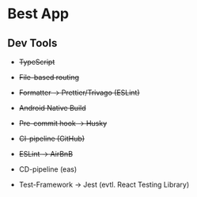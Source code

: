 # Best App

## Dev Tools

- ~~TypeScript~~
- ~~File-based routing~~
- ~~Formatter -> Prettier/Trivago (ESLint)~~
- ~~Android Native Build~~
- ~~Pre-commit hook -> Husky~~
- ~~CI-pipeline (GitHub)~~
- ~~ESLint -> AirBnB~~

- CD-pipeline (eas)
- Test-Framework -> Jest (evtl. React Testing Library)

